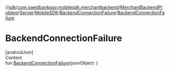 //[sdk](../../../../../../index.md)/[com.swedbankpay.mobilesdk.merchantbackend](../../../../index.md)/[MerchantBackendProblem](../../../index.md)/[Server](../../index.md)/[MobileSDK](../index.md)/[BackendConnectionFailure](index.md)/[BackendConnectionFailure](-backend-connection-failure.md)



# BackendConnectionFailure  
[androidJvm]  
Content  
fun [BackendConnectionFailure](-backend-connection-failure.md)(jsonObject: )  



